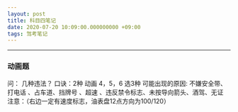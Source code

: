 ```yaml
---
layout: post
title: 科目四笔记
date: 2020-07-20 10:09:00.000000000 +09:00
tags: 驾考笔记
---
```

- - -
### 动画题
问：	几种违法？ 
口诀：2种           动画  4，5，6	选3种 
可能出现的原因:
	不嫌安全带、打电话 、占车道、挡牌号 、超速 、违反禁令标志、未按导向箭头、酒驾、无证 
注意：（右边一定有速度标志，油表盘12点方向为100/120） 